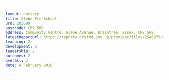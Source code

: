 ```yaml
---

layout: nursery
title: Glebe Pre-School
urn: 203689
postcode: CM7 5RB
address: Community Centre, Glebe Avenue, Braintree, Essex, CM7 5RB
latestReportUrl: https://reports.ofsted.gov.uk/provider/files/2546379/urn/203689.pdf
teaching: 2
development: 2
leadership: 2
outcomes: 2
overall: 2
date: 4 February 2016

---
```

